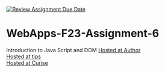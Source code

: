 [![Review Assignment Due Date](https://classroom.github.com/assets/deadline-readme-button-24ddc0f5d75046c5622901739e7c5dd533143b0c8e959d652212380cedb1ea36.svg)](https://classroom.github.com/a/b9NC0g7h)
# WebApps-F23-Assignment-6
Introduction to Java Script and DOM
[Hosted at Author ](https://44-563-webapps-f23.github.io/44563-webapps-f23-assignment6-sowmya-kondepati/author.html)<br>
[Hosted at tips ](https://44-563-webapps-f23.github.io/44563-webapps-f23-assignment6-sowmya-kondepati/tips.html)<br>
[Hosted at Curise ](https://44-563-webapps-f23.github.io/44563-webapps-f23-assignment6-sowmya-kondepati/curise.html)

